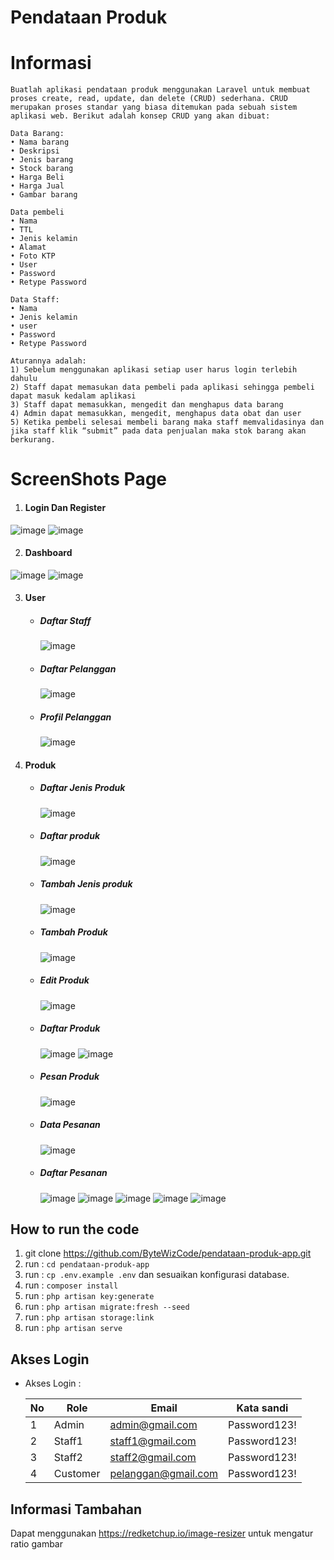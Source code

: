 # Pendataan Produk

# Informasi
```
Buatlah aplikasi pendataan produk menggunakan Laravel untuk membuat proses create, read, update, dan delete (CRUD) sederhana. CRUD merupakan proses standar yang biasa ditemukan pada sebuah sistem aplikasi web. Berikut adalah konsep CRUD yang akan dibuat:

Data Barang: 
• Nama barang
• Deskripsi
• Jenis barang
• Stock barang
• Harga Beli
• Harga Jual 
• Gambar barang

Data pembeli
• Nama 
• TTL
• Jenis kelamin
• Alamat
• Foto KTP
• User
• Password
• Retype Password

Data Staff:
• Nama 
• Jenis kelamin
• user
• Password
• Retype Password

Aturannya adalah:
1) Sebelum menggunakan aplikasi setiap user harus login terlebih dahulu
2) Staff dapat memasukan data pembeli pada aplikasi sehingga pembeli dapat masuk kedalam aplikasi
3) Staff dapat memasukkan, mengedit dan menghapus data barang
4) Admin dapat memasukkan, mengedit, menghapus data obat dan user
5) Ketika pembeli selesai membeli barang maka staff memvalidasinya dan jika staff klik “submit” pada data penjualan maka stok barang akan berkurang.
```

# ScreenShots Page
1. #### Login Dan Register
![image](https://github.com/ByteWizCode/pendataan-produk-app/assets/136901319/de99dc70-b167-446c-b24f-826855bb29ad)
![image](https://github.com/ByteWizCode/pendataan-produk-app/assets/136901319/5a382065-d9fc-44e1-91b5-ed4dcce899ce)

2. #### Dashboard
![image](https://github.com/ByteWizCode/pendataan-produk-app/assets/136901319/74cc0b58-50ad-4819-b7c2-5a3a268a4229)
![image](https://github.com/ByteWizCode/pendataan-produk-app/assets/136901319/0c636f57-4f7f-4d39-af26-50c31de6b4fe)

3. #### User
    - ##### Daftar Staff
        ![image](https://github.com/ByteWizCode/pendataan-produk-app/assets/136901319/a0e1d165-f91e-413a-9270-4239d8b286dd)
    - ##### Daftar Pelanggan
        ![image](https://github.com/ByteWizCode/pendataan-produk-app/assets/136901319/2e601513-8d38-437f-b5fd-06992d71b640)
    - ##### Profil Pelanggan
        ![image](https://github.com/ByteWizCode/pendataan-produk-app/assets/136901319/5c86d3fb-8631-4c3c-9fc4-149072fa8ef4)

4. #### Produk
    - ##### Daftar Jenis Produk
        ![image](https://github.com/ByteWizCode/pendataan-produk-app/assets/136901319/ffa27469-4883-4b17-914e-3713dcdeb0a4)
    - ##### Daftar produk
        ![image](https://github.com/ByteWizCode/pendataan-produk-app/assets/136901319/0b984de5-b3e9-48d6-b7f3-dc296233cf58)
    - ##### Tambah Jenis produk
        ![image](https://github.com/ByteWizCode/pendataan-produk-app/assets/136901319/ee5d8b5b-9867-47c6-a5bf-35579e2133ed)
    - ##### Tambah Produk
        ![image](https://github.com/ByteWizCode/pendataan-produk-app/assets/136901319/96e3f7fb-b02a-4495-aef0-3dc7d001b987)
    - ##### Edit Produk
        ![image](https://github.com/ByteWizCode/pendataan-produk-app/assets/136901319/c1956d38-1bfb-4584-bc7c-1966abad1821)
    - ##### Daftar Produk
        ![image](https://github.com/ByteWizCode/pendataan-produk-app/assets/136901319/bda0da3d-f177-4e5c-aaaf-1dbd017bec19)
        ![image](https://github.com/ByteWizCode/pendataan-produk-app/assets/136901319/a50d4e74-aa8d-47ca-bfbe-a61a624f9193)
     - ##### Pesan Produk   
        ![image](https://github.com/ByteWizCode/pendataan-produk-app/assets/136901319/d79d24a6-c125-4665-aa5c-84ab676b17b2)
    - ##### Data Pesanan
        ![image](https://github.com/ByteWizCode/pendataan-produk-app/assets/136901319/5565c1c6-209d-4405-99cc-7596ef2569b7)
    - ##### Daftar Pesanan
        ![image](https://github.com/ByteWizCode/pendataan-produk-app/assets/136901319/e040cd32-8c5d-4f4c-be2d-fccb05f830a5)
            ![image](https://github.com/ByteWizCode/pendataan-produk-app/assets/136901319/831fca68-ec7d-4bcd-b013-48963ffa8b62)
            ![image](https://github.com/ByteWizCode/pendataan-produk-app/assets/136901319/c18cc59c-d702-4748-b3b1-f958ecd5f64a)
            ![image](https://github.com/ByteWizCode/pendataan-produk-app/assets/136901319/37b75ed3-61f2-461f-b429-d0f31a6b752a)
            ![image](https://github.com/ByteWizCode/pendataan-produk-app/assets/136901319/25a09c04-adce-4bda-a5fc-63acf4af4573)


## How to run the code

1. git clone https://github.com/ByteWizCode/pendataan-produk-app.git
2. run : `cd pendataan-produk-app`
3. run : `cp .env.example .env` dan sesuaikan konfigurasi database. 
3. run : `composer install`
4. run : `php artisan key:generate`
5. run : `php artisan migrate:fresh --seed`
6. run : `php artisan storage:link`
7. run : `php artisan serve`


## Akses Login
- Akses Login :

  | No   | Role         | Email                 | Kata sandi   |
  | ---- | -----------  | -------------------   | -----------  |
  | 1    | Admin        | admin@gmail.com       | Password123! |
  | 2    | Staff1       | staff1@gmail.com      | Password123! |
  | 3    | Staff2       | staff2@gmail.com      | Password123! |
  | 4    | Customer     | pelanggan@gmail.com   | Password123! |

## Informasi Tambahan
Dapat menggunakan https://redketchup.io/image-resizer untuk mengatur ratio gambar 
